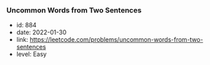 ### Uncommon Words from Two Sentences

* id: 884
* date: 2022-01-30
* link: https://leetcode.com/problems/uncommon-words-from-two-sentences
* level: Easy
